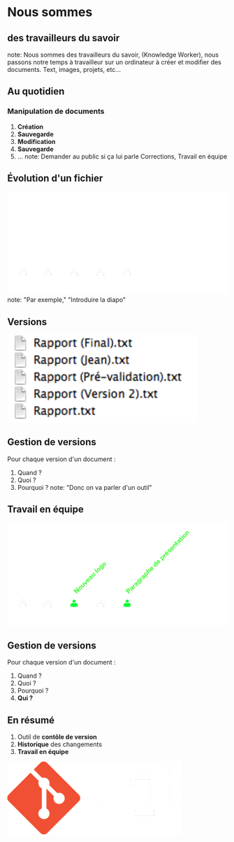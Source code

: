 # Nous sommes
## des travailleurs du savoir
note:
    Nous sommes des travailleurs du savoir,
    (Knowledge Worker),
    nous passons notre temps à travailleur sur
    un ordinateur à créer et modifier des documents.
    Text, images, projets, etc...


## Au quotidien
### Manipulation de documents

1. **Création**
1. **Sauvegarde**
1. **Modification**
1. **Sauvegarde**
1. ...
note:
    Demander au public si ça lui parle
    Corrections,
    Travail en équipe


## Évolution d'un fichier

![](img/history_tracking.png)
note:
    "Par exemple,"
    "Introduire la diapo"


## Versions

![](img/manual_version_control.png)


## Gestion de versions

Pour chaque version d'un document :

1. Quand ?
1. Quoi ?
1. Pourquoi ?
note:
    "Donc on va parler d'un outil"


## Travail en équipe

![](img/history_tracking_collaboration.png)


## Gestion de versions

Pour chaque version d'un document :

1. Quand ?
1. Quoi ?
1. Pourquoi ?
1. **Qui ?**


## En résumé

1. Outil de **contôle de version**
1. **Historique** des changements
1. **Travail en équipe**


<img src="img/git_logo.png" class="as-is" />